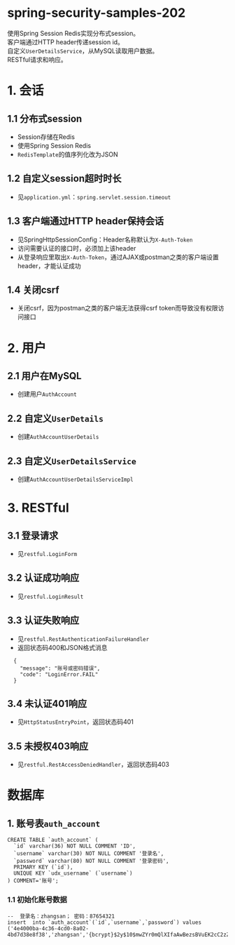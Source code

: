 # spring-security-samples-202
使用Spring Session Redis实现分布式session。  
客户端通过HTTP header传递session id。  
自定义`UserDetailsService`，从MySQL读取用户数据。  
RESTful请求和响应。  

# 1. 会话
## 1.1 分布式session
  - Session存储在Redis
  - 使用Spring Session Redis
  - `RedisTemplate`的值序列化改为JSON
  
## 1.2 自定义session超时时长
  - 见`application.yml`：`spring.servlet.session.timeout`

## 1.3 客户端通过HTTP header保持会话
  - 见SpringHttpSessionConfig：Header名称默认为`X-Auth-Token`
  - 访问需要认证的接口时，必须加上该header
  - 从登录响应里取出`X-Auth-Token`，通过AJAX或postman之类的客户端设置header，才能认证成功

## 1.4 关闭csrf
  - 关闭csrf，因为postman之类的客户端无法获得csrf token而导致没有权限访问接口

# 2. 用户
## 2.1 用户在MySQL
  - 创建用户`AuthAccount`

## 2.2 自定义`UserDetails`
  - 创建`AuthAccountUserDetails`

## 2.3 自定义`UserDetailsService`
  - 创建`AuthAccountUserDetailsServiceImpl`

# 3. RESTful
## 3.1 登录请求
  - 见`restful.LoginForm`

## 3.2 认证成功响应
  - 见`restful.LoginResult`

## 3.3 认证失败响应
  - 见`restful.RestAuthenticationFailureHandler`
  - 返回状态码400和JSON格式消息
```
  {
    "message": "账号或密码错误",
    "code": "LoginError.FAIL"
  }
```

## 3.4 未认证401响应
  - 见`HttpStatusEntryPoint`，返回状态码401

## 3.5 未授权403响应
  - 见`restful.RestAccessDeniedHandler`，返回状态码403

# 数据库
## 1. 账号表`auth_account`
```
CREATE TABLE `auth_account` (
  `id` varchar(36) NOT NULL COMMENT 'ID',
  `username` varchar(30) NOT NULL COMMENT '登录名',
  `password` varchar(80) NOT NULL COMMENT '登录密码',
  PRIMARY KEY (`id`),
  UNIQUE KEY `udx_username` (`username`)
) COMMENT='账号';
```

### 1.1 初始化账号数据
```
--  登录名：zhangsan； 密码：87654321
insert  into `auth_account`(`id`,`username`,`password`) values
('4e4000ba-4c36-4cd0-8a02-4bd7d38e8f38','zhangsan','{bcrypt}$2y$10$mwZYr0mQlXIfaAwBezsBVuEK2cC2zZjJzWGhd.m0dX1iTHDusd3u6');
```